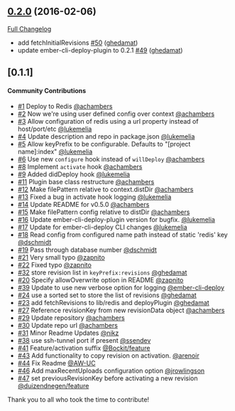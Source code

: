 ## [0.2.0](https://github.com/ember-cli-deploy/ember-cli-deploy-redis/tree/0.2.0) (2016-02-06)
[Full Changelog](https://github.com/ember-cli-deploy/ember-cli-deploy-redis/compare/v0.1.1...0.2.0)

- add fetchInitialRevisions [\#50](https://github.com/ember-cli-deploy/ember-cli-deploy-redis/pull/50) ([ghedamat](https://github.com/ghedamat))
- update ember-cli-deploy-plugin to 0.2.1 [\#49](https://github.com/ember-cli-deploy/ember-cli-deploy-redis/pull/49) ([ghedamat](https://github.com/ghedamat))

## [0.1.1]

#### Community Contributions

- [#1](https://github.com/ember-cli-deploy/ember-cli-deploy-redis/pull/1) Deploy to Redis [@achambers](https://github.com/achambers)
- [#2](https://github.com/ember-cli-deploy/ember-cli-deploy-redis/pull/2) Now we're using user defined config over context [@achambers](https://github.com/achambers)
- [#3](https://github.com/ember-cli-deploy/ember-cli-deploy-redis/pull/3) Allow configuration of redis using a url property instead of host/port/etc [@lukemelia](https://github.com/lukemelia)
- [#4](https://github.com/ember-cli-deploy/ember-cli-deploy-redis/pull/4) Update description and repo in package.json [@lukemelia](https://github.com/lukemelia)
- [#5](https://github.com/ember-cli-deploy/ember-cli-deploy-redis/pull/5) Allow keyPrefix to be configurable. Defaults to "[project name]:index" [@lukemelia](https://github.com/lukemelia)
- [#6](https://github.com/ember-cli-deploy/ember-cli-deploy-redis/pull/6) Use new `configure` hook instead of `willDeploy` [@achambers](https://github.com/achambers)
- [#8](https://github.com/ember-cli-deploy/ember-cli-deploy-redis/pull/8) Implement `activate` hook [@achambers](https://github.com/achambers)
- [#9](https://github.com/ember-cli-deploy/ember-cli-deploy-redis/pull/9) Added didDeploy hook [@lukemelia](https://github.com/lukemelia)
- [#11](https://github.com/ember-cli-deploy/ember-cli-deploy-redis/pull/11) Plugin base class restructure [@achambers](https://github.com/achambers)
- [#12](https://github.com/ember-cli-deploy/ember-cli-deploy-redis/pull/12) Make filePattern relative to context.distDir [@achambers](https://github.com/achambers)
- [#13](https://github.com/ember-cli-deploy/ember-cli-deploy-redis/pull/13) Fixed a bug in activate hook logging [@lukemelia](https://github.com/lukemelia)
- [#14](https://github.com/ember-cli-deploy/ember-cli-deploy-redis/pull/14) Update README for v0.5.0 [@achambers](https://github.com/achambers)
- [#15](https://github.com/ember-cli-deploy/ember-cli-deploy-redis/pull/15) Make filePattern config relative to distDir [@achambers](https://github.com/achambers)
- [#16](https://github.com/ember-cli-deploy/ember-cli-deploy-redis/pull/16) Update ember-cli-deploy-plugin version for bugfix. [@lukemelia](https://github.com/lukemelia)
- [#17](https://github.com/ember-cli-deploy/ember-cli-deploy-redis/pull/17) Update for ember-cli-deploy CLI changes [@lukemelia](https://github.com/lukemelia)
- [#18](https://github.com/ember-cli-deploy/ember-cli-deploy-redis/pull/18) Read config from configured name path instead of static 'redis' key [@dschmidt](https://github.com/dschmidt)
- [#19](https://github.com/ember-cli-deploy/ember-cli-deploy-redis/pull/19) Pass through database number [@dschmidt](https://github.com/dschmidt)
- [#21](https://github.com/ember-cli-deploy/ember-cli-deploy-redis/pull/21) Very small typo [@zapnito](https://github.com/zapnito)
- [#22](https://github.com/ember-cli-deploy/ember-cli-deploy-redis/pull/22) Fixed typo [@zapnito](https://github.com/zapnito)
- [#32](https://github.com/ember-cli-deploy/ember-cli-deploy-redis/pull/32) store revision list in `keyPrefix:revisions` [@ghedamat](https://github.com/ghedamat)
- [#20](https://github.com/ember-cli-deploy/ember-cli-deploy-redis/pull/20) Specify allowOverwrite option in README [@zapnito](https://github.com/zapnito)
- [#39](https://github.com/ember-cli-deploy/ember-cli-deploy-redis/pull/39) Update to use new verbose option for logging [@ember-cli-deploy](https://github.com/ember-cli-deploy)
- [#24](https://github.com/ember-cli-deploy/ember-cli-deploy-redis/pull/24) use a sorted set to store the list of revisions [@ghedamat](https://github.com/ghedamat)
- [#23](https://github.com/ember-cli-deploy/ember-cli-deploy-redis/pull/23) add fetchRevisions to lib/redis and deployPlugin [@ghedamat](https://github.com/ghedamat)
- [#27](https://github.com/ember-cli-deploy/ember-cli-deploy-redis/pull/27) Reference revisionKey from new revisionData object [@achambers](https://github.com/achambers)
- [#29](https://github.com/ember-cli-deploy/ember-cli-deploy-redis/pull/29) Update repository [@achambers](https://github.com/achambers)
- [#30](https://github.com/ember-cli-deploy/ember-cli-deploy-redis/pull/30) Update repo url [@achambers](https://github.com/achambers)
- [#31](https://github.com/ember-cli-deploy/ember-cli-deploy-redis/pull/31) Minor Readme Updates [@nikz](https://github.com/nikz)
- [#38](https://github.com/ember-cli-deploy/ember-cli-deploy-redis/pull/38) use ssh-tunnel port if present [@ssendev](https://github.com/ssendev)
- [#41](https://github.com/ember-cli-deploy/ember-cli-deploy-redis/pull/41) Feature/activation suffix [@Bockit/feature](https://github.com/Bockit/feature)
- [#43](https://github.com/ember-cli-deploy/ember-cli-deploy-redis/pull/43) Add functionality to copy revision on activation. [@arenoir](https://github.com/arenoir)
- [#44](https://github.com/ember-cli-deploy/ember-cli-deploy-redis/pull/44) Fix Readme [@AW-UC](https://github.com/AW-UC)
- [#46](https://github.com/ember-cli-deploy/ember-cli-deploy-redis/pull/46) Add maxRecentUploads configuration option [@jrowlingson](https://github.com/jrowlingson)
- [#47](https://github.com/ember-cli-deploy/ember-cli-deploy-redis/pull/47) set previousRevisionKey before activating a new revision [@duizendnegen/feature](https://github.com/duizendnegen/feature)

Thank you to all who took the time to contribute!
